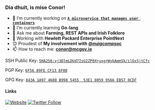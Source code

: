 ### Dia dhuit, is mise Conor!

- 🔭 I’m currently working on **[`A microservice that manages user containers`](https://github.com/nuigcompsoc/webspaced)**
- 🌱 I’m currently learning **Go-lang**
- 💬 Ask me about **Farming, REST APIs and Irish Folklore**
- 💼 Working with **Hewlett Packard Enterprise PointNext**
- 😊 Proudest of **My involvement with [@nuigcompsoc](https://github.com/nuigcompsoc)**
- 📫 How to reach me: **[conor@mcgov.ie](mailto:conor@mcgov.ie)**

SSH Public Key: [`SHA256:vj3DlmLDUd7IsG2ZP0X+yxg+WykAmmSk/ilOxSjtCfc`](https://mcgov.ie/keys/conor.pub) 

PGP Key: [`6F56 89FE CF13 6F00`](https://mcgov.ie/keys/conor.pgp) 

GPG Key: [`843A 1A97 4680 B998 5455  53E1 8059 9566 EB57 0CDF`](https://mcgov.ie/keys/conor.gpg) 

#### Links
[![Website](https://img.shields.io/website?label=mcgov.ie&style=for-the-badge&url=https%3A%2F%2Fcodestackr.com)](https://mcgov.ie)
[![Twitter Follow](https://img.shields.io/twitter/follow/McGovMan?color=1DA1F2&logo=twitter&style=for-the-badge)](https://twitter.com/intent/follow?original_referer=https%3A%2F%2Fgithub.com%2FcodeSTACKr&screen_name=McGovMan)
